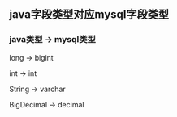 ## java字段类型对应mysql字段类型

### java类型 -> mysql类型

long -> bigint

int -> int

String -> varchar

BigDecimal -> decimal

    










